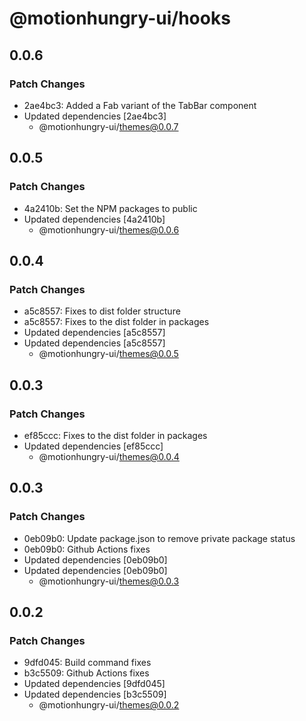 # @motionhungry-ui/hooks

## 0.0.6

### Patch Changes

- 2ae4bc3: Added a Fab variant of the TabBar component
- Updated dependencies [2ae4bc3]
  - @motionhungry-ui/themes@0.0.7

## 0.0.5

### Patch Changes

- 4a2410b: Set the NPM packages to public
- Updated dependencies [4a2410b]
  - @motionhungry-ui/themes@0.0.6

## 0.0.4

### Patch Changes

- a5c8557: Fixes to dist folder structure
- a5c8557: Fixes to the dist folder in packages
- Updated dependencies [a5c8557]
- Updated dependencies [a5c8557]
  - @motionhungry-ui/themes@0.0.5

## 0.0.3

### Patch Changes

- ef85ccc: Fixes to the dist folder in packages
- Updated dependencies [ef85ccc]
  - @motionhungry-ui/themes@0.0.4

## 0.0.3

### Patch Changes

- 0eb09b0: Update package.json to remove private package status
- 0eb09b0: Github Actions fixes
- Updated dependencies [0eb09b0]
- Updated dependencies [0eb09b0]
  - @motionhungry-ui/themes@0.0.3

## 0.0.2

### Patch Changes

- 9dfd045: Build command fixes
- b3c5509: Github Actions fixes
- Updated dependencies [9dfd045]
- Updated dependencies [b3c5509]
  - @motionhungry-ui/themes@0.0.2
